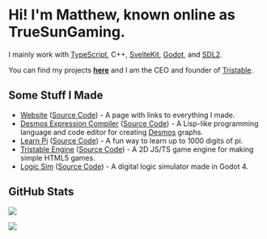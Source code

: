 # Hi! I'm Matthew, known online as TrueSunGaming.

I mainly work with [TypeScript](https://www.typescriptlang.org/), C++, [SvelteKit](https://kit.svelte.dev/), [Godot](https://godotengine.org/), and [SDL2](https://libsdl.org).

You can find my projects **[here](https://truesungaming.github.io)** and I am the CEO and founder of [Tristable](https://github.com/Tristable).

## Some Stuff I Made

* [Website](https://truesungaming.github.io) ([Source Code](https://github.com/TrueSunGaming/truesungaming.github.io)) - A page with links to everything I made.
* [Desmos Expression Compiler](https://truesungaming.github.io/desmos-expression-compiler) ([Source Code](https://github.com/TrueSunGaming/desmos-expression-compiler)) - A Lisp-like programming language and code editor for creating [Desmos](https://desmos.com/calculator) graphs.
* [Learn Pi](https://truesungaming.github.io/learn-pi) ([Source Code](https://github.com/TrueSunGaming/learn-pi)) - A fun way to learn up to 1000 digits of pi.
* [Tristable Engine](https://npmjs.org/package/tristable-engine) ([Source Code](https://github.com/Tristable/tristable-engine)) - A 2D JS/TS game engine for making simple HTML5 games.
* [Logic Sim](https://tsg-logic-sim.netlify.app) ([Source Code](https://github.com/TrueSunGaming/logic-sim)) - A digital logic simulator made in Godot 4.

## GitHub Stats

![](https://github-readme-stats.vercel.app/api?username=TrueSunGaming&show_icons=true&show=reviews,discussions_started,discussions_answered,prs_merged,prs_merged_percentage&include_all_commits=true&theme=dark&icon_color=ff8000&title_color=ff8000&text_color=ffffff&border_color=ff8000)

![](https://github-readme-stats-sigma-five.vercel.app/api/top-langs/?username=TrueSunGaming&theme=dark&icon_color=ff8000&title_color=ff8000&text_color=ffffff&border_color=ff8000)

